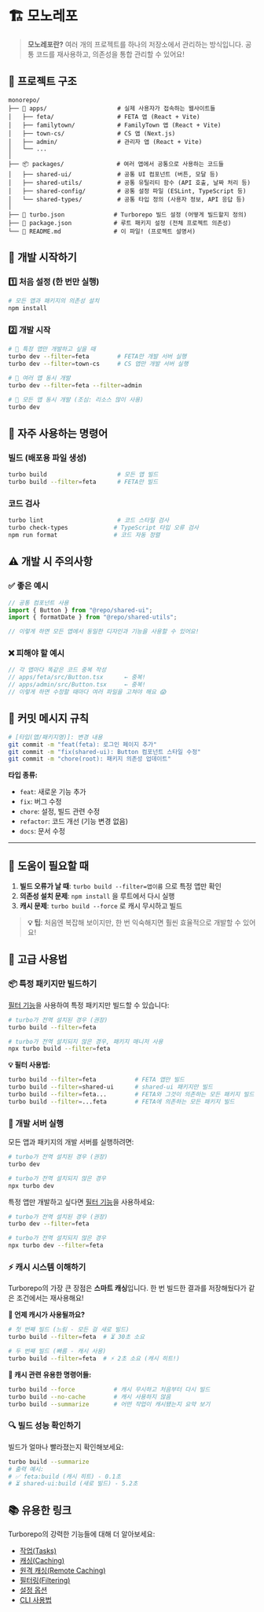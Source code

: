 # 🏗️ 모노레포

> **모노레포란?** 여러 개의 프로젝트를 하나의 저장소에서 관리하는 방식입니다.
> 공통 코드를 재사용하고, 의존성을 통합 관리할 수 있어요!

## 📁 프로젝트 구조

```
monorepo/
├── 📱 apps/                    # 실제 사용자가 접속하는 웹사이트들
│   ├── feta/                  # FETA 앱 (React + Vite)
│   ├── familytown/            # FamilyTown 앱 (React + Vite)
│   ├── town-cs/               # CS 앱 (Next.js)
│   ├── admin/                 # 관리자 앱 (React + Vite)
│   └── ...
│
├── 📦 packages/               # 여러 앱에서 공통으로 사용하는 코드들
│   ├── shared-ui/             # 공통 UI 컴포넌트 (버튼, 모달 등)
│   ├── shared-utils/          # 공통 유틸리티 함수 (API 호출, 날짜 처리 등)
│   ├── shared-config/         # 공통 설정 파일 (ESLint, TypeScript 등)
│   └── shared-types/          # 공통 타입 정의 (사용자 정보, API 응답 등)
│
├── 📄 turbo.json              # Turborepo 빌드 설정 (어떻게 빌드할지 정의)
├── 📄 package.json            # 루트 패키지 설정 (전체 프로젝트 의존성)
└── 📄 README.md               # 이 파일! (프로젝트 설명서)
```

## 🚀 개발 시작하기

### 1️⃣ 처음 설정 (한 번만 실행)

```bash
# 모든 앱과 패키지의 의존성 설치
npm install
```

### 2️⃣ 개발 시작

```bash
# 🎯 특정 앱만 개발하고 싶을 때
turbo dev --filter=feta        # FETA만 개발 서버 실행
turbo dev --filter=town-cs     # CS 앱만 개발 서버 실행

# 🎯 여러 앱 동시 개발
turbo dev --filter=feta --filter=admin

# 🎯 모든 앱 동시 개발 (조심: 리소스 많이 사용)
turbo dev
```

## 🧰 자주 사용하는 명령어

### 빌드 (배포용 파일 생성)

```bash
turbo build                    # 모든 앱 빌드
turbo build --filter=feta      # FETA만 빌드
```

### 코드 검사

```bash
turbo lint                     # 코드 스타일 검사
turbo check-types             # TypeScript 타입 오류 검사
npm run format                # 코드 자동 정렬
```

## ⚠️ 개발 시 주의사항

### ✅ 좋은 예시

```typescript
// 공통 컴포넌트 사용
import { Button } from "@repo/shared-ui";
import { formatDate } from "@repo/shared-utils";

// 이렇게 하면 모든 앱에서 동일한 디자인과 기능을 사용할 수 있어요!
```

### ❌ 피해야 할 예시

```typescript
// 각 앱마다 똑같은 코드 중복 작성
// apps/feta/src/Button.tsx      ← 중복!
// apps/admin/src/Button.tsx     ← 중복!
// 이렇게 하면 수정할 때마다 여러 파일을 고쳐야 해요 😱
```

## 🎨 커밋 메시지 규칙

```bash
# [타입(앱/패키지명)]: 변경 내용
git commit -m "feat(feta): 로그인 페이지 추가"
git commit -m "fix(shared-ui): Button 컴포넌트 스타일 수정"
git commit -m "chore(root): 패키지 의존성 업데이트"
```

**타입 종류:**

- `feat`: 새로운 기능 추가
- `fix`: 버그 수정
- `chore`: 설정, 빌드 관련 수정
- `refactor`: 코드 개선 (기능 변경 없음)
- `docs`: 문서 수정

---

## 🤝 도움이 필요할 때

1. **빌드 오류가 날 때**: `turbo build --filter=앱이름` 으로 특정 앱만 확인
2. **의존성 설치 문제**: `npm install` 을 루트에서 다시 실행
3. **캐시 문제**: `turbo build --force` 로 캐시 무시하고 빌드

> **💡 팁**: 처음엔 복잡해 보이지만, 한 번 익숙해지면 훨씬 효율적으로 개발할 수 있어요!

## 🔧 고급 사용법

### 📦 특정 패키지만 빌드하기

[필터 기능](https://turborepo.com/docs/crafting-your-repository/running-tasks#using-filters)을 사용하여 특정 패키지만 빌드할 수 있습니다:

```bash
# turbo가 전역 설치된 경우 (권장)
turbo build --filter=feta

# turbo가 전역 설치되지 않은 경우, 패키지 매니저 사용
npx turbo build --filter=feta
```

**💡 필터 사용법:**

```bash
turbo build --filter=feta           # FETA 앱만 빌드
turbo build --filter=shared-ui      # shared-ui 패키지만 빌드
turbo build --filter=feta...        # FETA와 그것이 의존하는 모든 패키지 빌드
turbo build --filter=...feta        # FETA에 의존하는 모든 패키지 빌드
```

### 🚀 개발 서버 실행

모든 앱과 패키지의 개발 서버를 실행하려면:

```bash
# turbo가 전역 설치된 경우 (권장)
turbo dev

# turbo가 전역 설치되지 않은 경우
npx turbo dev
```

특정 앱만 개발하고 싶다면 [필터 기능](https://turborepo.com/docs/crafting-your-repository/running-tasks#using-filters)을 사용하세요:

```bash
# turbo가 전역 설치된 경우 (권장)
turbo dev --filter=feta

# turbo가 전역 설치되지 않은 경우
npx turbo dev --filter=feta
```

### ⚡ 캐시 시스템 이해하기

Turborepo의 가장 큰 장점은 **스마트 캐싱**입니다. 한 번 빌드한 결과를 저장해뒀다가 같은 조건에서는 재사용해요!

**🤔 언제 캐시가 사용될까요?**

```bash
# 첫 번째 빌드 (느림 - 모든 걸 새로 빌드)
turbo build --filter=feta  # ⏳ 30초 소요

# 두 번째 빌드 (빠름 - 캐시 사용)
turbo build --filter=feta  # ⚡ 2초 소요 (캐시 히트!)
```

**🧹 캐시 관련 유용한 명령어들:**

```bash
turbo build --force           # 캐시 무시하고 처음부터 다시 빌드
turbo build --no-cache        # 캐시 사용하지 않음
turbo build --summarize       # 어떤 작업이 캐시됐는지 요약 보기
```

### 🔍 빌드 성능 확인하기

빌드가 얼마나 빨라졌는지 확인해보세요:

```bash
turbo build --summarize
# 출력 예시:
# ✅ feta:build (캐시 히트) - 0.1초
# ⏳ shared-ui:build (새로 빌드) - 5.2초
```

## 📚 유용한 링크

Turborepo의 강력한 기능들에 대해 더 알아보세요:

- [작업(Tasks)](https://turborepo.com/docs/crafting-your-repository/running-tasks)
- [캐싱(Caching)](https://turborepo.com/docs/crafting-your-repository/caching)
- [원격 캐싱(Remote Caching)](https://turborepo.com/docs/core-concepts/remote-caching)
- [필터링(Filtering)](https://turborepo.com/docs/crafting-your-repository/running-tasks#using-filters)
- [설정 옵션](https://turborepo.com/docs/reference/configuration)
- [CLI 사용법](https://turborepo.com/docs/reference/command-line-reference)
